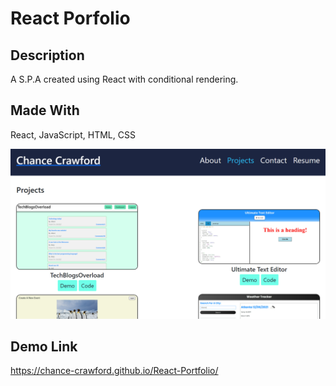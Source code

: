 # React Porfolio

## Description
A S.P.A created using React with conditional rendering. 

## Made With
React, JavaScript, HTML, CSS

![react portfolio](./images/Capture.PNG)

## Demo Link
https://chance-crawford.github.io/React-Portfolio/

